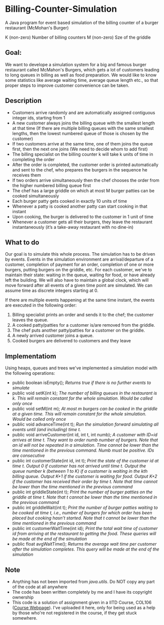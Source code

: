 # Billing-Counter-Simulation
A Java program for event based simulation of the billing counter of a burger restaurant (McMohan's Burger)


K (non-zero) Number of billing counters
M (non-zero) Sze of the griddle

## Goal:
We want to develope a simulation system for a big and famous burger restaurant called McMahon's Burgers, which gets a lot of customers leading to long queues in billing as well as food preparation. We would like to know some statistics like average waiting time, average queue length etc., so that proper steps to improve customer convenience can be taken.

## Description
 - Customers arrive randomly and are automatically assigned contiguous integer ids, starting from 1
 - A new customer always joins the billing queue with the smallest length at that time (If there are multiple billing queues with the same
smallest lengths, then the lowest numbered queue of those is chosen by the customer)
- If two customers arrive at the same time, one of them joins the queue first, then the next one joins (We need to decide whom to add first)
- The billing specialist on the billing counter k will take k units of time in completing the order
- After the order is completed, the customer order is printed automatically and sent to the chef, who prepares the burgers in the sequence he receives them
- If two orders arrive simultaneously then the chef chooses the order from the higher numbered billing queue first
- The chef has a large griddle on which at most M burger patties can be cooked simultaneously
- Each burger patty gets cooked in exactly 10 units of time
- Whenever a patty is cooked another patty can start cooking in that instant
- Upon cooking, the burger is delivered to the customer in 1 unit of time
- Whenever a customer gets all their burgers, they leave the restaurant instantaneously (it’s a take-away restaurant with no dine-in)

## What to do
Our goal is to simulate this whole process. The simulation has to be driven by events. Events in the simulation environment are arrival/departure of a customer, completion of payment for an order, completion of one or more burgers, putting burgers on the griddle, etc. For each customer, we've to maintain their state: waiting in the queue, waiting for food, or have already left the building. We will also have to maintain a global clock, which will move forward after all events of a given time point are simulated. We can assume time as discrete integers starting at 0.

If there are multiple events happening at the same time instant, the events are executed in the following order:
1. Billing specialist prints an order and sends it to the chef; the customer leaves the queue.
2. A cooked patty/patties for a customer is/are removed from the griddle.
3. The chef puts another patty/patties for a customer on the griddle.
4. A newly arrived customer joins a queue.
5. Cooked burgers are delivered to customers and they leave

## Implementatiom
Using heaps, queues and trees we've implemented a simulation model with the following operations:
 - public boolean isEmpty(); *Returns true if there is no further events to simulate*
 - public void setK(int k); *The number of billing queues in the restaurant is k. This will remain constant for the whole simulation. Would be called only once*
 - public void setM(int m); *At most m burgers can be cooked in the griddle at a given time. This will remain constant for the whole simulation. Would be called only once*
 - public void advanceTime(int t); *Run the simulation forward simulating all events until (and including) time t.*
 - public void arriveCustomer(int id, int t, int numb); *A customer with ID=id arrives at time t. They want to order numb number of burgers. Note that an id will not be repeated in a simulation. Time cannot be lower than the time mentioned in the previous command. Numb must be positive. IDs are consecutive*
 - public int customerState(int id, int t); *Print the state of the customer id at time t. Output 0 if customer has not arrived until time t. Output the queue number k (between 1 to K) if a customer is waiting in the kth billing queue. Output K+1 if the customer is waiting for food. Output K+2 if the customer has received their order by time t. Note that time cannot be lower than the time mentioned in the previous command*
 - public int griddleState(int t); *Print the number of burger patties on the griddle at time t. Note that t cannot be lower than the time mentioned in the previous command*
 - public int griddleWait(int t); *Print the number of burger patties waiting to be cooked at time t, i.e., number of burgers for which order has been placed but cooking hasn’t started. Note that t cannot be lower than the time mentioned in the previous command*
 - public int customerWaitTime(int id); *Print the total wait time of customer id from arriving at the restaurant to getting the food. These queries will be made at the end of the simulation*
 - public float avgWaitTime(); *Returns the average wait time per customer after the simulation completes. This query will be made at the end of the simulation*

 ## Note
 - Anything has not been imported from *java.utils*. Do NOT copy any part of the code at all anywhere
 - The code has been written completely by me and I have its copyright ownership
 - This code is a solution of assignment given in a IITD Course, COL106 ([Course Webpage](https://www.cse.iitd.ac.in/~parags/teaching/col106)). I've uploaded it here, only for being used as a help by those who're not registered in the course, if they get stuck somewhere.